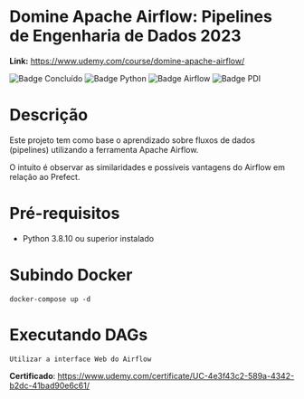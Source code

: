 # Domine Apache Airflow: Pipelines de Engenharia de Dados 2023
<b>Link:</b> https://www.udemy.com/course/domine-apache-airflow/

![Badge Concluído](http://img.shields.io/static/v1?label=STATUS&message=CONCLUÍDO&color=GREEN&style=for-the-badge)
![Badge Python](http://img.shields.io/static/v1?label=PYTHON&message=V.3.8.10&color=blue&style=for-the-badge)
![Badge Airflow](http://img.shields.io/static/v1?label=APACHE%20AIRFLOW&message=V.2.7.0&color=blue&style=for-the-badge)
![Badge PDI](http://img.shields.io/static/v1?label=PDI&message=LOGCOMEX&color=purple&style=for-the-badge)

<h1> Descrição </h1>

Este projeto tem como base o aprendizado sobre fluxos de dados (pipelines) utilizando a ferramenta
Apache Airflow.

O intuito é observar as similaridades e possíveis vantagens do Airflow em relação ao Prefect. 

<h1> Pré-requisitos </h1>

* Python 3.8.10 ou superior instalado

<h1> Subindo Docker </h1>

```docker-compose up -d```

<h1> Executando DAGs </h1>

```Utilizar a interface Web do Airflow```

<b>Certificado</b>:
https://www.udemy.com/certificate/UC-4e3f43c2-589a-4342-b2dc-41bad90e6c61/